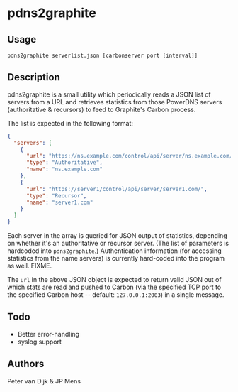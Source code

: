 # pdns2graphite

## Usage

    pdns2graphite serverlist.json [carbonserver port [interval]]

## Description

pdns2graphite is a small utility which periodically reads a JSON list of
servers from a URL and retrieves statistics from those PowerDNS servers
(authoritative & recursors) to feed to Graphite's Carbon process. 

The list is expected in the following format:

```json
{
  "servers": [
    {
      "url": "https://ns.example.com/control/api/server/ns.example.com/", 
      "type": "Authoritative", 
      "name": "ns.example.com"
    }, 
    {
      "url": "https://server1/control/api/server/server1.com/", 
      "type": "Recursor", 
      "name": "server1.com"
    }
  ]
}
```

Each server in the array is queried for JSON output of statistics, depending on
whether it's an authoritative or recursor server. (The list of parameters is
hardcoded into `pdns2graphite`.) Authentication information (for accessing
statistics from the name servers) is currently hard-coded into the program as
well. FIXME.

The `url` in the above JSON object is expected to return valid JSON out of
which stats are read and pushed to Carbon (via the specified TCP port to the
specified Carbon host -- default: `127.0.0.1:2003`) in a single message.


## Todo

* Better error-handling
* syslog support

## Authors

Peter van Dijk & JP Mens
